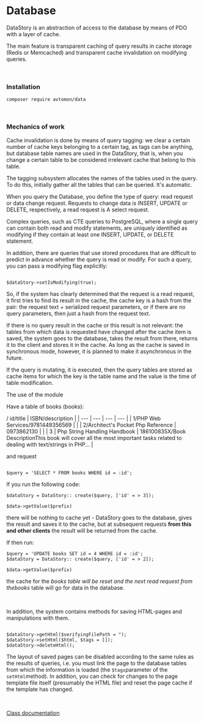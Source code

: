 # Database

DataStory is an abstraction of access to the database by means of PDO with a layer of cache. 

The main feature is transparent caching of query results in cache storage (Redis or Memcached) and transparent cache invalidation on modifying queries.

<br>

### Installation

```
composer require avtomon/data
```

<br>

### Mechanics of work

Cache invalidation is done by means of query tagging: we clear a certain number of cache keys belonging to a certain tag, as tags can be anything, but database table names are used in the DataStory, that is, when you change a certain table to be considered irrelevant cache that belong to this table.

The tagging subsystem allocates the names of the tables used in the query. To do this, initially gather all the tables that can be queried. It's automatic. 

When you query the Database, you define the type of query: read request or data change request. Requests to change data is INSERT, UPDATE or DELETE, respectively, a read request is A select request. 

Complex queries, such as CTE queries to PostgreSQL, where a single query can contain both read and modify statements, are uniquely identified as modifying if they contain at least one INSERT, UPDATE, or DELETE statement.

In addition, there are queries that use stored procedures that are difficult to predict in advance whether the query is read or modify. For such a query, you can pass a modifying flag explicitly:

```

$dataStory->setIsModifying(true);

```

So, if the system has clearly determined that the request is a read request, it first tries to find its result in the cache, the cache key is a hash from the pair: the request text + serialized request parameters, or if there are no query parameters, then just a hash from the request text. 

If there is no query result in the cache or this result is not relevant: the tables from which data is requested have changed after the cache item is saved, the system goes to the database, takes the result from there, returns it to the client and stores it in the cache. As long as the cache is saved in synchronous mode, however, it is planned to make it asynchronous in the future.

If the query is mutating, it is executed, then the query tables are stored as cache items for which the key is the table name and the value is the time of table modification.

The use of the module

Have a table of books (books):

/ id/title | ISBN/description |
| --- | --- | --- | --- |
| 1/PHP Web Services/9781449356569 | |
| 2/Architect's Pocket Php Reference | 0973862130 | |
| 3 | Php String Handling Handbook | 186100835X/Book DescriptionThis book will cover all the most important tasks related to dealing with text/strings in PHP... |

and request

```

$query = 'SELECT * FROM books WHERE id = :id';

```

If you run the following code:

```
$dataStory = DataStory:: create($query, ['id' = > 3]);

$data->getValue($prefix)
```

there will be nothing to cache yet - DataStory goes to the database, gives the result and saves it to the cache, but at subsequent requests **from this and other clients** the result will be returned from the cache.

If then run:

```
$query = 'UPDATE books SET id = 4 WHERE id = :id';
$dataStory = DataStory:: create($query, ['id' = > 2]);

$data->getValue($prefix)

```

the cache for the *books *table will be reset and the next read request from the*books* table will go for data in the database.

<br>

In addition, the system contains methods for saving HTML-pages and manipulations with them.

```

$dataStory->getHtml($verifyingFilePath = ");
$dataStory->setHtml($html, $tags = []);
$dataStory->deleteHtml();

```

The layout of saved pages can be disabled according to the same rules as the results of queries, i.e.
you must link the page to the database tables from which the information is loaded (the `$tags`parameter of the `setHtml`method). In addition, you can check for changes to the page template file itself (presumably the HTML file) and reset the page cache if the template has changed.

<br>

[Class documentation](docs)
